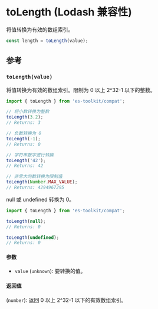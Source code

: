 # toLength (Lodash 兼容性)

将值转换为有效的数组索引。

```typescript
const length = toLength(value);
```

## 参考

### `toLength(value)`

将值转换为有效的数组索引。限制为 0 以上 2^32-1 以下的整数。

```typescript
import { toLength } from 'es-toolkit/compat';

// 将小数转换为整数
toLength(3.2);
// Returns: 3

// 负数转换为 0
toLength(-1);
// Returns: 0

// 字符串数字进行转换
toLength('42');
// Returns: 42

// 非常大的数转换为限制值
toLength(Number.MAX_VALUE);
// Returns: 4294967295
```

null 或 undefined 转换为 0。

```typescript
import { toLength } from 'es-toolkit/compat';

toLength(null);
// Returns: 0

toLength(undefined);
// Returns: 0
```

#### 参数

- `value` (`unknown`): 要转换的值。

#### 返回值

(`number`): 返回 0 以上 2^32-1 以下的有效数组索引。
